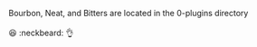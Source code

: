 Bourbon, Neat, and Bitters are located in the 0-plugins directory  
<br>
:satisfied: :neckbeard: :ok_hand:
